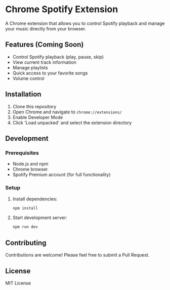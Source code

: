 # Chrome Spotify Extension

A Chrome extension that allows you to control Spotify playback and manage your music directly from your browser.

## Features (Coming Soon)

- Control Spotify playback (play, pause, skip)
- View current track information
- Manage playlists
- Quick access to your favorite songs
- Volume control

## Installation

1. Clone this repository
2. Open Chrome and navigate to `chrome://extensions/`
3. Enable Developer Mode
4. Click 'Load unpacked' and select the extension directory

## Development

### Prerequisites

- Node.js and npm
- Chrome browser
- Spotify Premium account (for full functionality)

### Setup

1. Install dependencies:
   ```bash
   npm install
   ```

2. Start development server:
   ```bash
   npm run dev
   ```

## Contributing

Contributions are welcome! Please feel free to submit a Pull Request.

## License

MIT License